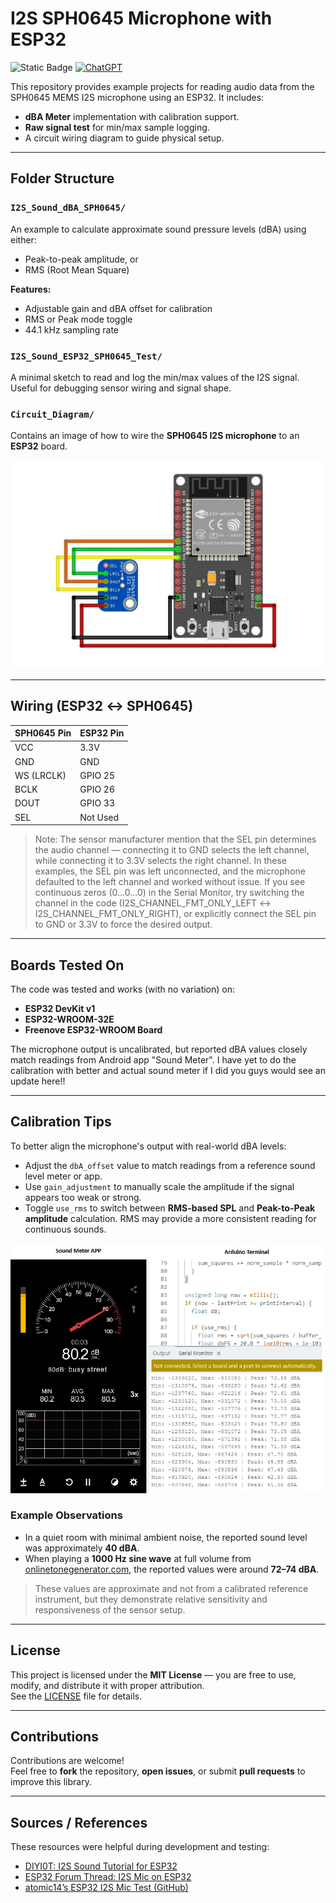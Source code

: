 # I2S SPH0645 Microphone with ESP32
![Static Badge](https://img.shields.io/badge/version-v1.0-blue)
[![ChatGPT](https://img.shields.io/badge/ChatGPT-74aa9c?logo=openai&logoColor=white)](#)

This repository provides example projects for reading audio data from the SPH0645 MEMS I2S microphone using an ESP32. It includes:

- **dBA Meter** implementation with calibration support.
- **Raw signal test** for min/max sample logging.
- A circuit wiring diagram to guide physical setup.

---

## Folder Structure

### `I2S_Sound_dBA_SPH0645/`
An example to calculate approximate sound pressure levels (dBA) using either:
- Peak-to-peak amplitude, or
- RMS (Root Mean Square)

**Features:**
- Adjustable gain and dBA offset for calibration
- RMS or Peak mode toggle
- 44.1 kHz sampling rate

### `I2S_Sound_ESP32_SPH0645_Test/`
A minimal sketch to read and log the min/max values of the I2S signal. Useful for debugging sensor wiring and signal shape.

### `Circuit_Diagram/`
Contains an image of how to wire the **SPH0645 I2S microphone** to an **ESP32** board.

![Circuit Diagram](./Circuit_Diagram/I2S_SPH0645_ESP32_Wiring.png)

---

## Wiring (ESP32 ↔ SPH0645)

| SPH0645 Pin | ESP32 Pin |
|-------------|-----------|
| VCC         | 3.3V      |
| GND         | GND       |
| WS (LRCLK)  | GPIO 25   |
| BCLK        | GPIO 26   |
| DOUT        | GPIO 33   |
| SEL         | Not Used  |

> Note: The sensor manufacturer mention that the SEL pin determines the audio channel — connecting it to GND selects the left channel, while connecting it to 3.3V selects the right channel. In these examples, the SEL pin was left unconnected, and the microphone defaulted to the left channel and worked without issue. If you see continuous zeros (0...0...0) in the Serial Monitor, try switching the channel in the code (I2S_CHANNEL_FMT_ONLY_LEFT ↔ I2S_CHANNEL_FMT_ONLY_RIGHT), or explicitly connect the SEL pin to GND or 3.3V to force the desired output.

---

## Boards Tested On

The code was tested and works (with no variation) on:

- **ESP32 DevKit v1**
- **ESP32-WROOM-32E**
- **Freenove ESP32-WROOM Board** 

The microphone output is uncalibrated, but reported dBA values closely match readings from Android app "Sound Meter". I have yet to do the calibration with better and actual sound meter if I did you guys would see an update here!!

---

## Calibration Tips

To better align the microphone's output with real-world dBA levels:

- Adjust the `dbA_offset` value to match readings from a reference sound level meter or app.
- Use `gain_adjustment` to manually scale the amplitude if the signal appears too weak or strong.
- Toggle `use_rms` to switch between **RMS-based SPL** and **Peak-to-Peak amplitude** calculation. RMS may provide a more consistent reading for continuous sounds.

![Test Results](./Circuit_Diagram/Result.png)

### Example Observations

- In a quiet room with minimal ambient noise, the reported sound level was approximately **40 dBA**.
- When playing a **1000 Hz sine wave** at full volume from [onlinetonegenerator.com](https://onlinetonegenerator.com/), the reported values were around **72–74 dBA**.

> These values are approximate and not from a calibrated reference instrument, but they demonstrate relative sensitivity and responsiveness of the sensor setup.
---

## License

This project is licensed under the **MIT License** — you are free to use, modify, and distribute it with proper attribution.  
See the [LICENSE](LICENSE) file for details.

---

## Contributions

Contributions are welcome!  
Feel free to **fork** the repository, **open issues**, or submit **pull requests** to improve this library.

---

## Sources / References

These resources were helpful during development and testing:

- [DIYI0T: I2S Sound Tutorial for ESP32](https://diyi0t.com/i2s-sound-tutorial-for-esp32/)
- [ESP32 Forum Thread: I2S Mic on ESP32](https://esp32.com/viewtopic.php?t=20835)
- [atomic14’s ESP32 I2S Mic Test (GitHub)](https://github.com/atomic14/esp32-i2s-mic-test)

